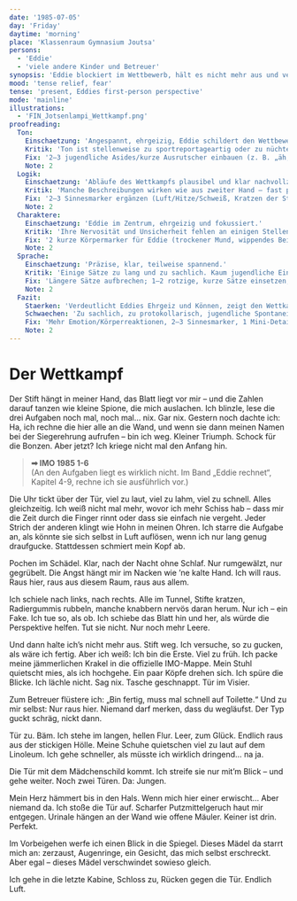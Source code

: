 ```yaml
---
date: '1985-07-05'
day: 'Friday'
daytime: 'morning'
place: 'Klassenraum Gymnasium Joutsa'
persons:
  - 'Eddie'
  - 'viele andere Kinder und Betreuer'
synopsis: 'Eddie blockiert im Wettbewerb, hält es nicht mehr aus und verlässt als Erste unter dem Vorwand „Toilette“ den Raum.'
mood: 'tense relief, fear'
tense: 'present, Eddies first-person perspective'
mode: 'mainline'
illustrations:
  - 'FIN_Jotsenlampi_Wettkampf.png'
proofreading:
  Ton:
    Einschaetzung: 'Angespannt, ehrgeizig, Eddie schildert den Wettbewerb mit Ernst und Konzentration.'
    Kritik: 'Ton ist stellenweise zu sportreportageartig oder zu nüchtern. Eddies jugendliche Stimme geht in der Strenge teilweise verloren.'
    Fix: '2–3 jugendliche Asides/kurze Ausrutscher einbauen (z. B. „äh, nein“), 1 Mini‑Kontrastmoment (trotzig vs. panisch), 1 Atempause vor der Entscheidung.'
    Note: 2
  Logik:
    Einschaetzung: 'Abläufe des Wettkampfs plausibel und klar nachvollziehbar.'
    Kritik: 'Manche Beschreibungen wirken wie aus zweiter Hand – fast protokollarisch. Mehr subjektive Eindrücke (Hitze, Müdigkeit, Frust) wären realistischer.'
    Fix: '2–3 Sinnesmarker ergänzen (Luft/Hitze/Schweiß, Kratzen der Stifte), Uhr/Zeitempfinden kurz verankern.'
    Note: 2
  Charaktere:
    Einschaetzung: 'Eddie im Zentrum, ehrgeizig und fokussiert.'
    Kritik: 'Ihre Nervosität und Unsicherheit fehlen an einigen Stellen. Nebenfiguren (Mitstreiter, Aufsicht) bleiben blass und funktional.'
    Fix: '2 kurze Körpermarker für Eddie (trockener Mund, wippendes Bein); 1 Mini‑Detail zur Aufsicht oder einem Mitschüler (Blick, Geste).'
    Note: 2
  Sprache:
    Einschaetzung: 'Präzise, klar, teilweise spannend.'
    Kritik: 'Einige Sätze zu lang und zu sachlich. Kaum jugendliche Einwürfe oder Humor, Sprache dadurch zu glatt.'
    Fix: 'Längere Sätze aufbrechen; 1–2 rotzige, kurze Sätze einsetzen; Protokollhaftes vermeiden.'
    Note: 2
  Fazit:
    Staerken: 'Verdeutlicht Eddies Ehrgeiz und Können, zeigt den Wettkampf als dramatischen Moment.'
    Schwaechen: 'Zu sachlich, zu protokollarisch, jugendliche Spontaneität fehlt.'
    Fix: 'Mehr Emotion/Körperreaktionen, 2–3 Sinnesmarker, 1 Mini‑Detail zu Nebenfigur; sonst belassen.'
    Note: 2
---
```


# Der Wettkampf

Der Stift hängt in meiner Hand, das Blatt liegt vor mir – und die Zahlen darauf
tanzen wie kleine Spione, die mich auslachen. Ich blinzle, lese die drei
Aufgaben noch mal, noch mal… nix. Gar nix. Gestern noch dachte ich: Ha, ich
rechne die hier alle an die Wand, und wenn sie dann meinen Namen bei der
Siegerehrung aufrufen – bin ich weg. Kleiner Triumph. Schock für die Bonzen.
Aber jetzt? Ich kriege nicht mal den Anfang hin.

> **➡ IMO 1985 1-6**\
> (An den Aufgaben liegt es wirklich nicht. Im Band „Eddie rechnet“, Kapitel 4-9, rechne ich sie ausführlich vor.)

Die Uhr tickt über der Tür, viel zu laut, viel zu lahm, viel zu schnell. Alles
gleichzeitig. Ich weiß nicht mal mehr, wovor ich mehr Schiss hab – dass mir die
Zeit durch die Finger rinnt oder dass sie einfach nie vergeht. Jeder Strich der
anderen klingt wie Hohn in meinen Ohren. Ich starre die Aufgabe an, als könnte
sie sich selbst in Luft auflösen, wenn ich nur lang genug draufgucke.
Stattdessen schmiert mein Kopf ab.

Pochen im Schädel. Klar, nach der Nacht ohne Schlaf. Nur rumgewälzt, nur
gegrübelt. Die Angst hängt mir im Nacken wie ’ne kalte Hand. Ich will raus. Raus
hier, raus aus diesem Raum, raus aus allem.

Ich schiele nach links, nach rechts. Alle im Tunnel, Stifte kratzen,
Radiergummis rubbeln, manche knabbern nervös daran herum. Nur ich – ein Fake.
Ich tue so, als ob. Ich schiebe das Blatt hin und her, als würde die Perspektive
helfen. Tut sie nicht. Nur noch mehr Leere.

Und dann halte ich’s nicht mehr aus. Stift weg. Ich versuche, so zu gucken, als
wäre ich fertig. Aber ich weiß: Ich bin die Erste. Viel zu früh. Ich packe meine
jämmerlichen Krakel in die offizielle IMO-Mappe. Mein Stuhl quietscht mies, als
ich hochgehe. Ein paar Köpfe drehen sich. Ich spüre die Blicke. Ich lächle
nicht. Sag nix. Tasche geschnappt. Tür im Visier.

Zum Betreuer flüstere ich: „Bin fertig, muss mal schnell auf Toilette.“ Und zu
mir selbst: Nur raus hier. Niemand darf merken, dass du wegläufst. Der Typ guckt
schräg, nickt dann.

Tür zu. Bäm. Ich stehe im langen, hellen Flur. Leer, zum Glück. Endlich raus aus
der stickigen Hölle. Meine Schuhe quietschen viel zu laut auf dem Linoleum. Ich
gehe schneller, als müsste ich wirklich dringend… na ja.

Die Tür mit dem Mädchenschild kommt. Ich streife sie nur mit’m Blick – und gehe
weiter. Noch zwei Türen. Da: Jungen.

Mein Herz hämmert bis in den Hals. Wenn mich hier einer erwischt… Aber niemand
da. Ich stoße die Tür auf. Scharfer Putzmittelgeruch haut mir entgegen. Urinale
hängen an der Wand wie offene Mäuler. Keiner ist drin. Perfekt.

Im Vorbeigehen werfe ich einen Blick in die Spiegel. Dieses Mädel da starrt mich
an: zerzaust, Augenringe, ein Gesicht, das mich selbst erschreckt. Aber egal –
dieses Mädel verschwindet sowieso gleich.

Ich gehe in die letzte Kabine, Schloss zu, Rücken gegen die Tür. Endlich Luft.
